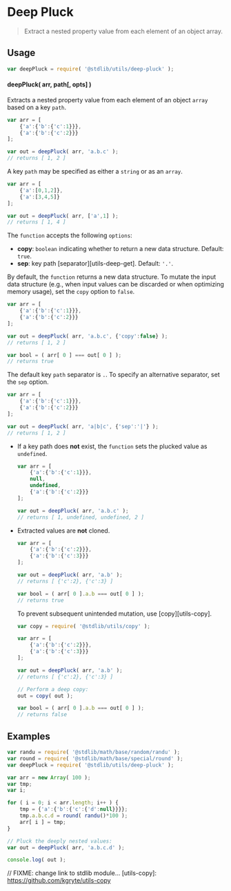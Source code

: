 # Deep Pluck

> Extract a nested property value from each element of an object array.


<!-- <intro> -->

<!-- </intro> -->


<!-- <usage> -->

## Usage

``` javascript
var deepPluck = require( '@stdlib/utils/deep-pluck' );
```

#### deepPluck( arr, path\[, opts\] )

Extracts a nested property value from each element of an object `array` based on a key `path`.

``` javascript
var arr = [
	{'a':{'b':{'c':1}}},
	{'a':{'b':{'c':2}}}
];

var out = deepPluck( arr, 'a.b.c' );
// returns [ 1, 2 ]
```

A key `path` may be specified as either a `string` or as an `array`.

``` javascript
var arr = [
	{'a':[0,1,2]},
	{'a':[3,4,5]}
];

var out = deepPluck( arr, ['a',1] );
// returns [ 1, 4 ]
```

The `function` accepts the following `options`:
*	__copy__: `boolean` indicating whether to return a new data structure. Default: `true`.
*	__sep__: key path [separator][utils-deep-get]. Default: `'.'`.

By default, the `function` returns a new data structure. To mutate the input data structure (e.g., when input values can be discarded or when optimizing memory usage), set the `copy` option to `false`.

``` javascript
var arr = [
	{'a':{'b':{'c':1}}},
	{'a':{'b':{'c':2}}}
];

var out = deepPluck( arr, 'a.b.c', {'copy':false} );
// returns [ 1, 2 ]

var bool = ( arr[ 0 ] === out[ 0 ] );
// returns true
```

The default key `path` separator is `.`. To specify an alternative separator, set the `sep` option.

``` javascript
var arr = [
	{'a':{'b':{'c':1}}},
	{'a':{'b':{'c':2}}}
];

var out = deepPluck( arr, 'a|b|c', {'sep':'|'} );
// returns [ 1, 2 ]
```

<!-- </usage> -->


<!-- <notes> -->

*	If a key path does __not__ exist, the `function` sets the plucked value as `undefined`.
	
	``` javascript
	var arr = [
		{'a':{'b':{'c':1}}},
		null,
		undefined,
		{'a':{'b':{'c':2}}}
	];

	var out = deepPluck( arr, 'a.b.c' );
	// returns [ 1, undefined, undefined, 2 ]
	```

*	Extracted values are __not__ cloned.

	``` javascript
	var arr = [
		{'a':{'b':{'c':2}}},
		{'a':{'b':{'c':3}}}
	];

	var out = deepPluck( arr, 'a.b' );
	// returns [ {'c':2}, {'c':3} ]

	var bool = ( arr[ 0 ].a.b === out[ 0 ] );
	// returns true
	``` 

	To prevent subsequent unintended mutation, use [copy][utils-copy].

	``` javascript
	var copy = require( '@stdlib/utils/copy' );

	var arr = [
		{'a':{'b':{'c':2}}},
		{'a':{'b':{'c':3}}}
	];

	var out = deepPluck( arr, 'a.b' );
	// returns [ {'c':2}, {'c':3} ]

	// Perform a deep copy:
	out = copy( out );

	var bool = ( arr[ 0 ].a.b === out[ 0 ] );
	// returns false
	```

<!-- </notes> -->


<!-- <examples> -->

## Examples

``` javascript
var randu = require( '@stdlib/math/base/random/randu' );
var round = require( '@stdlib/math/base/special/round' );
var deepPluck = require( '@stdlib/utils/deep-pluck' );

var arr = new Array( 100 );
var tmp;
var i;

for ( i = 0; i < arr.length; i++ ) {
	tmp = {'a':{'b':{'c':{'d':null}}}};
	tmp.a.b.c.d = round( randu()*100 );
	arr[ i ] = tmp;
}

// Pluck the deeply nested values:
var out = deepPluck( arr, 'a.b.c.d' );

console.log( out );
```

<!-- </examples> -->


<!-- <links> -->

// FIXME: change link to stdlib module...
[utils-copy]: https://github.com/kgryte/utils-copy

<!-- </links> -->
